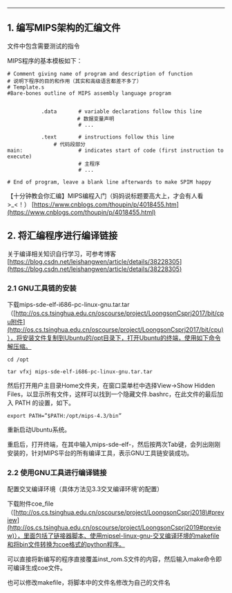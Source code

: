 
---

## 1. 编写MIPS架构的汇编文件

文件中包含需要测试的指令

MIPS程序的基本模板如下：

```
# Comment giving name of program and description of function
# 说明下程序的目的和作用（其实和高级语言都差不多了）
# Template.s
#Bare-bones outline of MIPS assembly language program


           .data       # variable declarations follow this line
　　　　                # 数据变量声明
                       # ...

           .text       # instructions follow this line    
               # 代码段部分                                                            
main:                  # indicates start of code (first instruction to execute)
                       # 主程序
                       # ...

# End of program, leave a blank line afterwards to make SPIM happy
```

【十分钟教会你汇编】MIPS编程入门（妈妈说标题要高大上，才会有人看&gt;\_&lt;！） [https://www.cnblogs.com/thoupin/p/4018455.htm](https://www.cnblogs.com/thoupin/p/4018455.html)

## 2. 将汇编程序进行编译链接

关于编译相关知识自行学习，可参考博客[https://blog.csdn.net/leishangwen/article/details/38228305](https://blog.csdn.net/leishangwen/article/details/38228305)

### 2.1 GNU工具链的安装

下载mips-sde-elf-i686-pc-linux-gnu.tar.tar（[http://os.cs.tsinghua.edu.cn/oscourse/project/LoongsonCsprj2017/bit/cpu附件](http://os.cs.tsinghua.edu.cn/oscourse/project/LoongsonCsprj2017/bit/cpu)），将安装文件复制到Ubuntu的/opt目录下，打开Ubuntu的终端，使用如下命令解压缩。

```
cd /opt
```

```
tar vfxj mips-sde-elf-i686-pc-linux-gnu.tar.tar
```

然后打开用户主目录Home文件夹，在窗口菜单栏中选择View-&gt;Show Hidden Files，以显示所有文件，这样可以找到一个隐藏文件.bashrc，在此文件的最后加入 PATH 的设置，如下。

```
export PATH=”$PATH:/opt/mips-4.3/bin”
```

重新启动Ubuntu系统。

重启后，打开终端，在其中输入mips-sde-elf-，然后按两次Tab键，会列出刚刚安装的，针对MIPS平台的所有编译工具，表示GNU工具链安装成功。

### 2.2 使用GNU工具进行编译链接

配置交叉编译环境（具体方法见3.3交叉编译环境'的配置）

下载附件coe\_file（[http://os.cs.tsinghua.edu.cn/oscourse/project/LoongsonCsprj2018\#preview](http://os.cs.tsinghua.edu.cn/oscourse/project/LoongsonCsprj2019#preview)），里面包括了链接器脚本、使用mipsel-linux-gnu-交叉编译环境的makefile和将bin文件转换为coe格式的python程序。

可以直接将新编写的程序直接覆盖inst\_rom.S文件的内容，然后输入make命令即可编译生成coe文件。

也可以修改makefile，将脚本中的文件名修改为自己的文件名

